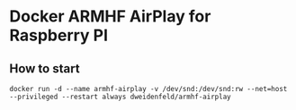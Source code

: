 # Docker ARMHF AirPlay for Raspberry PI

## How to start
	docker run -d --name armhf-airplay -v /dev/snd:/dev/snd:rw --net=host --privileged --restart always dweidenfeld/armhf-airplay
